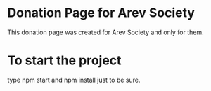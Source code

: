 # Donation Page for Arev Society

This donation page was created for Arev Society and only for them.

# To start the project 

type npm start and npm install just to be sure.
